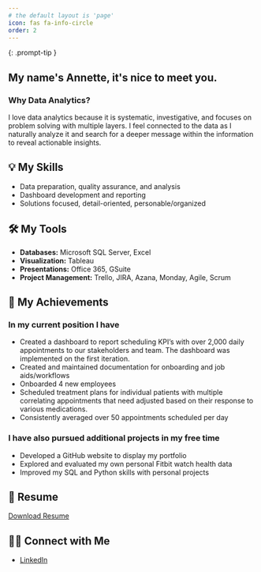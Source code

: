 ```yaml
---
# the default layout is 'page'
icon: fas fa-info-circle
order: 2
---
```


<!-- > Add Markdown syntax content to file `_tabs/about.md`{: .filepath } and it will show up on this page. -->
{: .prompt-tip }

<!-- ## Hi there 👋 -->
## My name's Annette, it's nice to meet you.

### Why Data Analytics? 
I love data analytics because it is systematic, investigative, and focuses on problem solving with multiple layers. I feel connected to the data as I naturally analyze it and search for a deeper message within the information to reveal actionable insights. 

## 💡 My Skills
- Data preparation, quality assurance, and analysis
- Dashboard development and reporting
- Solutions focused, detail-oriented, personable/organized

## 🛠️ My Tools
- **Databases:** Microsoft SQL Server, Excel
- **Visualization:** Tableau
- **Presentations:** Office 365, GSuite
- **Project Management:** Trello, JIRA, Azana, Monday, Agile, Scrum

## 📃 My Achievements 
### In my current position I have
- Created a dashboard to report scheduling KPI’s with over 2,000 daily appointments to our stakeholders and team. The dashboard was implemented on the first iteration. 
- Created and maintained documentation for onboarding and job aids/workflows
- Onboarded 4 new employees 
- Scheduled treatment plans for individual patients with multiple correlating appointments that need adjusted based on their response to various medications. 
- Consistently averaged over 50 appointments scheduled per day  

### I have also pursued additional projects in my free time
- Developed a GitHub website to display my portfolio 
- Explored and evaluated my own personal Fitbit watch health data 
- Improved my SQL and Python skills with personal projects 


## 🌟 Resume 
<a href="/assets/document/Lofing-Judith-Annette-Resume-06-2024-Updated.pdf" target="blank"> Download Resume </a>

<object data="/assets/document/Lofing-Judith-Annette-Resume-06-2024-Updated.pdf" width="600" height="600" type='application/pdf'></object>



## 👋🏼 Connect with Me 
- [LinkedIn](https://www.linkedin.com/in/annette-lofing-12a579138/ "LinkedIn")
<!-- [Medium](https://medium.com/@thenetta101 "Medium") 
--> 

